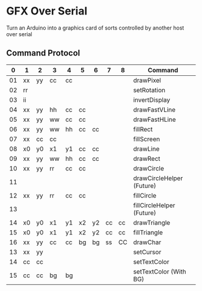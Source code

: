 # GFX Over Serial
Turn an Arduino into a graphics card of sorts controlled by another host over serial

## Command Protocol
| 0  | 1  | 2  | 3  | 4  | 5  | 6  | 7  | 8  | Command                   |
| -- | -- | -- | -- | -- | -- | -- | -- | -- | ------------------------- |
| 01 | xx | yy | cc | cc |    |    |    |    | drawPixel                 |
| 02 | rr |    |    |    |    |    |    |    | setRotation               |
| 03 | ii |    |    |    |    |    |    |    | invertDisplay             |
| 04 | xx | yy | hh | cc | cc |    |    |    | drawFastVLine             |
| 05 | xx | yy | ww | cc | cc |    |    |    | drawFastHLine             |
| 06 | xx | yy | ww | hh | cc | cc |    |    | fillRect                  |
| 07 | xx | cc | cc |    |    |    |    |    | fillScreen                |
| 08 | x0 | y0 | x1 | y1 | cc | cc |    |    | drawLine                  |
| 09 | xx | yy | ww | hh | cc | cc |    |    | drawRect                  |
| 10 | xx | yy | rr | cc | cc |    |    |    | drawCircle                |
| 11 |    |    |    |    |    |    |    |    | drawCircleHelper (Future) |
| 12 | xx | yy | rr | cc | cc |    |    |    | fillCircle                |
| 13 |    |    |    |    |    |    |    |    | fillCircleHelper (Future) |
| 14 | x0 | y0 | x1 | y1 | x2 | y2 | cc | cc | drawTriangle              |
| 15 | x0 | y0 | x1 | y1 | x2 | y2 | cc | cc | fillTriangle              |
| 16 | xx | yy | cc | cc | bg | bg | ss | CC | drawChar                  |
| 13 | xx | yy |    |    |    |    |    |    | setCursor                 |
| 14 | cc | cc |    |    |    |    |    |    | setTextColor              |
| 15 | cc | cc | bg | bg |    |    |    |    | setTextColor (With BG)    |

